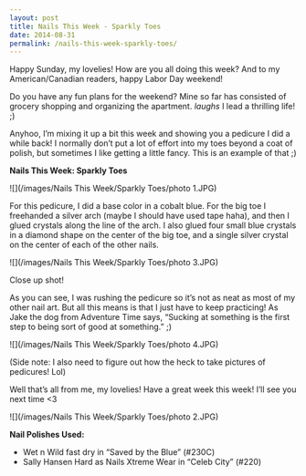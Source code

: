 ```yaml
---
layout: post
title: Nails This Week - Sparkly Toes
date: 2014-08-31
permalink: /nails-this-week-sparkly-toes/
---
```


Happy Sunday, my lovelies! How are you all doing this week? And to my American/Canadian readers, happy Labor Day weekend!

Do you have any fun plans for the weekend? Mine so far has consisted of grocery shopping and organizing the apartment. *laughs* I lead a thrilling life! ;)

Anyhoo, I’m mixing it up a bit this week and showing you a pedicure I did a while back! I normally don’t put a lot of effort into my toes beyond a coat of polish, but sometimes I like getting a little fancy. This is an example of that ;)

**Nails This Week: Sparkly Toes**

![](/images/Nails This Week/Sparkly Toes/photo 1.JPG)

For this pedicure, I did a base color in a cobalt blue. For the big toe I freehanded a silver arch (maybe I should have used tape haha), and then I glued crystals along the line of the arch. I also glued four small blue crystals in a diamond shape on the center of the big toe, and a single silver crystal on the center of each of the other nails.

![](/images/Nails This Week/Sparkly Toes/photo 3.JPG)

Close up shot!

As you can see, I was rushing the pedicure so it’s not as neat as most of my other nail art. But all this means is that I just have to keep practicing! As Jake the dog from Adventure Time says, “Sucking at something is the first step to being sort of good at something.” ;)

![](/images/Nails This Week/Sparkly Toes/photo 4.JPG)

(Side note: I also need to figure out how the heck to take pictures of pedicures! Lol)

Well that’s all from me, my lovelies! Have a great week this week! I’ll see you next time <3

![](/images/Nails This Week/Sparkly Toes/photo 2.JPG)

**Nail Polishes Used:**

- Wet n Wild fast dry in “Saved by the Blue” (#230C)
- Sally Hansen Hard as Nails Xtreme Wear in “Celeb City” (#220)